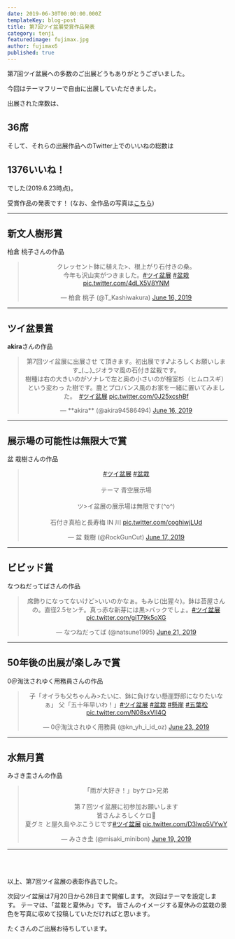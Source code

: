 ```yaml
---
date: 2019-06-30T00:00:00.000Z
templateKey: blog-post
title: 第7回ツイ盆展受賞作品発表
category: tenji
featuredimage: fujimax.jpg
author: fujimax6
published: true
---
```

第7回ツイ盆展への多数のご出展どうもありがとうございました。

今回はテーマフリーで自由に出展していただきました。

出展された席数は、

## 36席

そして、それらの出展作品へのTwitter上でのいいねの総数は

## 1376いいね！

でした(2019.6.23時点)。

受賞作品の発表です！
(なお、全作品の写真は[こちら](/twibonten-7-photo/))

---

## 新文人樹形賞

柏倉 桃子さんの作品

<center>
<blockquote class="twitter-tweet"><p lang="ja" dir="ltr">クレッセント鉢に植えた>、根上がり石付きの桑。<br>今年も沢山実がつきました。<a href="https://twitter.com/hashtag/%E3%83%84%E3%82%A4%E7%9B%86%E5%B1%95?src=hash&amp;ref_src=twsrc%5Etfw">#ツイ盆展</a> <a href="https://twitter.com/hashtag/%E7%9B%86%E6%A0%BD?src=hash&amp;ref_src=twsrc%5Etfw">#盆栽</a> <a href="https://t.co/4dLX5V8YNM">pic.twitter.com/4dLX5V8YNM</a></p>&mdash; 柏倉 桃子 (@T_Kashiwakura) <a href="https://twitter.com/T_Kashiwakura/status/1140155310125932544?ref_src=twsrc%5Etfw">June 16, 2019</a></blockquote>
</center>

---

## ツイ盆景賞

**akira**さんの作品

<center>
<blockquote class="twitter-tweet"><p lang="ja" dir="ltr">第7回ツイ盆展に出展させ
て頂きます。初出展です♪よろしくお願いします_(._.)_ジオラマ風の石付き盆栽です。<br>樹種は右の大きいのがソナレで左と奥の小さいのが檜室杉（ヒムロスギ）という変わっ
た樹です。鹿とプロバンス風のお家を一緒に置いてみました。　<a href="https://twitter.com/hashtag/%E3%83%84%E3%82%A4%E7%9B%86%E5%B1%95?src=hash&amp;ref_src=twsrc%5Etfw">#ツイ盆展</a> <a href="https://t.co/0J25xcshBf">pic.twitter.com/0J25xcshBf</a></p>&mdash; **akira** (@akira94586494) <a href="https://twitter.com/akira94586494/status/1140207039286673408?ref_src=twsrc%5Etfw">June 16, 2019</a></blockquote>
</center>

---

## 展示場の可能性は無限大で賞

盆 栽樹さんの作品

<center>
<blockquote class="twitter-tweet"><p lang="ja" dir="ltr"><a href="https://twitter.com/hashtag/%E3%83%84%E3%82%A4%E7%9B%86%E5%B1%95?src=hash&amp;ref_src=twsrc%5Etfw">#ツイ盆展</a>     <a href="https://twitter.com/hashtag/%E7%9B%86%E6%A0%BD?src=hash&amp;ref_src=twsrc%5Etfw">#盆栽</a><br><br>テーマ   青空展示場<br><br>ツ>イ盆展の展示場は無限です(^o^)<br><br>石付き真柏と長寿梅   IN    川 <a href="https://t.co/coghiwjLUd">pic.twitter.com/coghiwjLUd</a></p>&mdash; 盆 栽樹 (@RockGunCut) <a href="https://twitter.com/RockGunCut/status/1140508654174519297?ref_src=twsrc%5Etfw">June 17, 2019</a></blockquote>
</center>

---

## ビビッド賞

なつねだってばさんの作品

<center>
<blockquote class="twitter-tweet"><p lang="ja" dir="ltr">席飾りになってないけど>いいのかなぁ。もみじ(出猩々)。鉢は苔屋さんの。直径2.5センチ。真っ赤な新芽には黒>バックでしょ。<a href="https://twitter.com/hashtag/%E3%83%84%E3%82%A4%E7%9B%86%E5%B1%95?src=hash&amp;ref_src=twsrc%5Etfw">#ツイ盆展</a> <a href="https://t.co/giT79k5oXG">pic.twitter.com/giT79k5oXG</a></p>&mdash; なつねだってば (@natsune1995) <a href="https://twitter.com/natsune1995/status/1142060962280697858?ref_src=twsrc%5Etfw">June 21, 2019</a></blockquote>
</center>

---

## 50年後の出展が楽しみで賞

0＠淘汰されゆく用務員さんの作品

<center>
<blockquote class="twitter-tweet"><p lang="ja" dir="ltr">子「オイラも父ちゃんみ>たいに、鉢に負けない懸崖野郎になりたいなぁ」  父「五十年早いわ！」<a href="https://twitter.com/hashtag/%E3%83%84%E3%82%A4%E7%9B%86%E5%B1%95?src=hash&amp;ref_src=twsrc%5Etfw">#ツイ盆展</a> <a href="https://twitter.com/hashtag/%E7%9B%86%E6%A0%BD?src=hash&amp;ref_src=twsrc%5Etfw">#盆栽</a> <a href="https://twitter.com/hashtag/%E6%87%B8%E5%B4%96?src=hash&amp;ref_src=twsrc%5Etfw">#懸崖</a> <a href="https://twitter.com/hashtag/%E4%BA%94%E8%91%89%E6%9D%BE?src=hash&amp;ref_src=twsrc%5Etfw">#五葉松</a> <a href="https://t.co/N08sxVlI4Q">pic.twitter.com/N08sxVlI4Q</a></p>&mdash; 0＠淘汰されゆく用務員 (@kn_yh_i_id_oz) <a href="https://twitter.com/kn_yh_i_id_oz/status/1142699223491600384?ref_src=twsrc%5Etfw">June 23, 2019</a></blockquote>
</center>

---

## 水無月賞

みさき圭さんの作品

<center>
<blockquote class="twitter-tweet"><p lang="ja" dir="ltr">「雨が大好き！」byケロ>兄弟<br><br>第７回ツイ盆展に初参加お願いします<br>皆さんよろしくケロ🐸<br>夏グミ
と屋久島やぶこうじです<a href="https://twitter.com/hashtag/%E3%83%84%E3%82%A4%E7%9B%86%E5%B1%95?src=hash&amp;ref_src=twsrc%5Etfw">#ツイ盆展</a> <a href="https://t.co/D3lwp5VYwY">pic.twitter.com/D3lwp5VYwY</a></p>&mdash; みさき圭 (@misaki_minibon) <a href="https://twitter.com/misaki_minibon/status/1141320244960485377?ref_src=twsrc%5Etfw">June 19, 2019</a></blockquote>
</center>


---

<div>&nbsp;</div>
<div>&nbsp;</div>

以上、第7回ツイ盆展の表彰作品でした。

次回ツイ盆展は7月20日から28日まで開催します。
次回はテーマを設定します。
テーマは、「盆栽と夏休み」です。
皆さんのイメージする夏休みの盆栽の景色を写真に収めて投稿していただければと思います。

たくさんのご出展お待ちしています。
